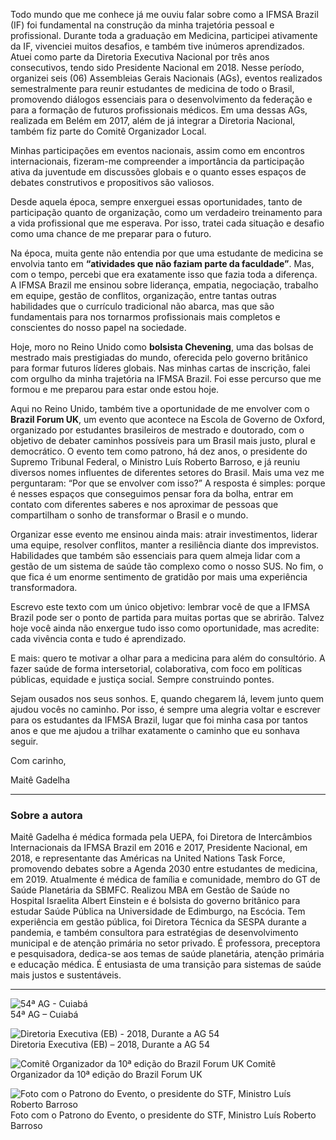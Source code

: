 Todo mundo que me conhece já me ouviu falar sobre como a IFMSA Brazil (IF) foi fundamental na construção da minha trajetória pessoal e profissional. Durante toda a graduação em Medicina, participei ativamente da IF, vivenciei muitos desafios, e também tive inúmeros aprendizados. Atuei como parte da Diretoria Executiva Nacional por três anos consecutivos, tendo sido Presidente Nacional em 2018. Nesse período, organizei seis (06) Assembleias Gerais Nacionais (AGs), eventos realizados semestralmente para reunir estudantes de medicina de todo o Brasil, promovendo diálogos essenciais para o desenvolvimento da federação e para a formação de futuros profissionais médicos. Em uma dessas AGs, realizada em Belém em 2017, além de já integrar a Diretoria Nacional, também fiz parte do Comitê Organizador Local.

Minhas participações em eventos nacionais, assim como em encontros internacionais, fizeram-me compreender a importância da participação ativa da juventude em discussões globais e o quanto esses espaços de debates construtivos e propositivos são valiosos.

Desde aquela época, sempre enxerguei essas oportunidades, tanto de participação quanto de organização, como um verdadeiro treinamento para a vida profissional que me esperava. Por isso, tratei cada situação e desafio como uma chance de me preparar para o futuro.

Na época, muita gente não entendia por que uma estudante de medicina se envolvia tanto em **“atividades que não faziam parte da faculdade”**. Mas, com o tempo, percebi que era exatamente isso que fazia toda a diferença. A IFMSA Brazil me ensinou sobre liderança, empatia, negociação, trabalho em equipe, gestão de conflitos, organização, entre tantas outras habilidades que o currículo tradicional não abarca, mas que são fundamentais para nos tornarmos profissionais mais completos e conscientes do nosso papel na sociedade.

Hoje, moro no Reino Unido como **bolsista Chevening**, uma das bolsas de mestrado mais prestigiadas do mundo, oferecida pelo governo britânico para formar futuros líderes globais. Nas minhas cartas de inscrição, falei com orgulho da minha trajetória na IFMSA Brazil. Foi esse percurso que me formou e me preparou para estar onde estou hoje.

Aqui no Reino Unido, também tive a oportunidade de me envolver com o **Brazil Forum UK**, um evento que acontece na Escola de Governo de Oxford, organizado por estudantes brasileiros de mestrado e doutorado, com o objetivo de debater caminhos possíveis para um Brasil mais justo, plural e democrático. O evento tem como patrono, há dez anos, o presidente do Supremo Tribunal Federal, o Ministro Luís Roberto Barroso, e já reuniu diversos nomes influentes de diferentes setores do Brasil. Mais uma vez me perguntaram: “Por que se envolver com isso?” A resposta é simples: porque é nesses espaços que conseguimos pensar fora da bolha, entrar em contato com diferentes saberes e nos aproximar de pessoas que compartilham o sonho de transformar o Brasil e o mundo.

Organizar esse evento me ensinou ainda mais: atrair investimentos, liderar uma equipe, resolver conflitos, manter a resiliência diante dos imprevistos. Habilidades que também são essenciais para quem almeja lidar com a gestão de um sistema de saúde tão complexo como o nosso SUS. No fim, o que fica é um enorme sentimento de gratidão por mais uma experiência transformadora.

Escrevo este texto com um único objetivo: lembrar você de que a IFMSA Brazil pode ser o ponto de partida para muitas portas que se abrirão. Talvez hoje você ainda não enxergue tudo isso como oportunidade, mas acredite: cada vivência conta e tudo é aprendizado.

E mais: quero te motivar a olhar para a medicina para além do consultório. A fazer saúde de forma intersetorial, colaborativa, com foco em políticas públicas, equidade e justiça social. Sempre construindo pontes.

Sejam ousados nos seus sonhos. E, quando chegarem lá, levem junto quem ajudou vocês no caminho. Por isso, é sempre uma alegria voltar e escrever para os estudantes da IFMSA Brazil, lugar que foi minha casa por tantos anos e que me ajudou a trilhar exatamente o caminho que eu sonhava seguir.

Com carinho,  

Maitê Gadelha

---

### Sobre a autora

Maitê Gadelha é médica formada pela UEPA, foi Diretora de Intercâmbios Internacionais da IFMSA Brazil em 2016 e 2017, Presidente Nacional, em 2018, e representante das Américas na United Nations Task Force, promovendo debates sobre a Agenda 2030 entre estudantes de medicina, em 2019\. Atualmente é médica de família e comunidade, membro do GT de Saúde Planetária da SBMFC. Realizou MBA em Gestão de Saúde no Hospital Israelita Albert Einstein e é bolsista do governo britânico para estudar Saúde Pública na Universidade de Edimburgo, na Escócia. Tem experiência em gestão pública, foi Diretora Técnica da SESPA durante a pandemia, e também consultora para estratégias de desenvolvimento municipal e de atenção primária no setor privado. É professora, preceptora e pesquisadora, dedica-se aos temas de saúde planetária, atenção primária e educação médica. É entusiasta de uma transição para sistemas de saúde mais justos e sustentáveis.

---

![54ª AG - Cuiabá](https://cdn.jsdelivr.net/gh/ifmsabrazil/dataifmsabrazil/noticias/17/images/ea019302c14edfd9a3f631da768bc80d.jpg)  
54ª AG – Cuiabá

![Diretoria Executiva (EB) - 2018, Durante a AG 54](https://cdn.jsdelivr.net/gh/ifmsabrazil/dataifmsabrazil/noticias/17/images/2991132b257bd40d7052fa83ce0c40ea.png)  
Diretoria Executiva (EB) – 2018, Durante a AG 54

![Comitê Organizador da 10ª edição do Brazil Forum UK](https://cdn.jsdelivr.net/gh/ifmsabrazil/dataifmsabrazil/noticias/17/images/b4c4d040f6b37d74e402de920c16ab60.jpg) 
Comitê Organizador da 10ª edição do Brazil Forum UK

![Foto com o Patrono do Evento, o presidente do STF, Ministro Luís Roberto Barroso](https://cdn.jsdelivr.net/gh/ifmsabrazil/dataifmsabrazil/noticias/17/images/9ce05f92d717e86f3734afa273f18a1e.jpg)   
Foto com o Patrono do Evento, o presidente do STF, Ministro Luís Roberto Barroso